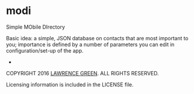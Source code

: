 modi
=====

Simple MObile DIrectory

Basic idea: a simple, JSON database on contacts that are most important to you; importance is defined by a number of parameters you can edit in configuration/set-up of the app.









-
COPYRIGHT 2016 [LAWRENCE GREEN](mailto:copyright.bot@lagtime.com). ALL RIGHTS RESERVED.

Licensing information is included in the LICENSE file.
